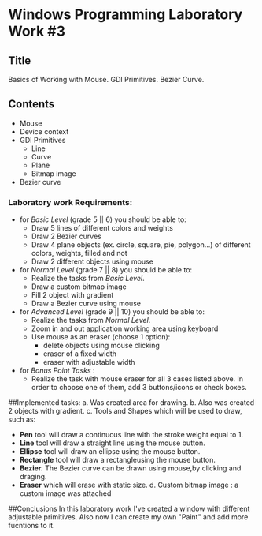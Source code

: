 # Windows Programming Laboratory Work #3


## Title
Basics of Working with Mouse. GDI Primitives. Bezier Curve.

## Contents
* Mouse
* Device context
* GDI Primitives
  * Line
  * Curve
  * Plane
  * Bitmap image
* Bezier curve

### Laboratory work Requirements:
  - for _Basic Level_ (grade 5 || 6) you should be able to:
    * Draw 5 lines of different colors and weights
    * Draw 2 Bezier curves
    * Draw 4 plane objects (ex. circle, square, pie, polygon...) of different colors, weights, filled and not
    * Draw 2 different objects using mouse
  - for _Normal Level_ (grade 7 || 8) you should be able to:
    * Realize the tasks from _Basic Level_.
    * Draw a custom bitmap image 
    * Fill 2 object with gradient 
    * Draw a Bezier curve using mouse
  - for _Advanced Level_ (grade 9 || 10) you should be able to:
    * Realize the tasks from _Normal Level_.
    * Zoom in and out application working area using keyboard 
    * Use mouse as an eraser (choose 1 option):
      * delete objects using mouse clicking
      * eraser of a fixed width
      * eraser with adjustable width
  - for _Bonus Point Tasks_ :
    * Realize the task with mouse eraser for all 3 cases listed above. In order to choose one of them, add 3 buttons/icons or check boxes.

##Implemented tasks:
a.	Was created area for drawing.
b.	Also was created 2 objects with gradient.
c.	Tools and Shapes which will be used to draw, such as:
   *	**Pen** tool will draw a continuous line with the stroke weight equal to 1.
   *	**Line** tool will draw a straight line using the mouse button.
   *	**Ellipse** tool will draw an ellipse using the mouse button.
   *	**Rectangle** tool will draw a rectangleusing the mouse button.
   *	**Bezier.** The Bezier curve can be drawn using mouse,by clicking and draging.
   *  **Eraser** which will erase with static size.
d.	Custom bitmap image : a custom image was attached

##Conclusions
In this laboratory work I've created a window with different adjustable primitives. Also now I can create my own "Paint" and add more fucntions to it.
